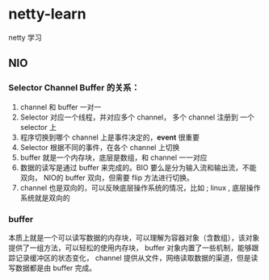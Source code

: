 # netty-learn
netty 学习

## NIO 


### Selector Channel Buffer 的关系：  
1. channel 和 buffer 一对一
2. Selector 对应一个线程，并对应多个 channel， 多个 channel 注册到 一个 selector 上
3. 程序切换到哪个 channel 上是事件决定的，**event**  很重要
4. Selector 根据不同的事件，在各个 channel 上切换
5. buffer 就是一个内存块，底层是数组，和 channel 一一对应
6. 数据的读写是通过 buffer 来完成的。BIO 要么是分为输入流和输出流，不能双向， NIO的 buffer 双向，但需要 flip 方法进行切换。
7. channel 也是双向的，可以反映底层操作系统的情况，比如 ; linux , 底层操作系统就是双向的

### buffer
本质上就是一个可以读写数据的内存块，可以理解为容器对象（含数组），该对象提供了一组方法，可以轻松的使用内存块， buffer 对象内置了一些机制，能够跟踪记录缓冲区的状态变化， channel 提供从文件，网络读取数据的渠道，但是读写数据都是由 buffer 完成。  



